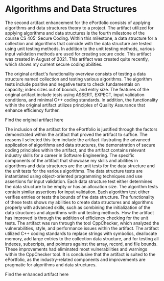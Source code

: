 # Algorithms and Data Structures

The second artifact enhancement for the ePortfolio consists of applying algorithms and data structures theory to a project. The artifact utilized for applying algorithms and data structures is the fourth milestone of the course CS 405: Secure Coding. Within this milestone, a data structure for a collection and algorithms that coincide with the data structure are tested using unit testing methods. In addition to the unit testing methods, various input validation methods are used for creating secure code. This artifact was created in August of 2021. This artifact was created quite recently, which shows my current secure coding abilities.

The original artifact's functionality overview consists of testing a data structure named collection and testing various algorithms. The algorithm tests include positive and negative tests to check fundamentals on capacity; index sizes out of bounds, and entry size. The features of the original artifact include tests using ASSERT, EXPECT, input validation conditions, and minimal C++ coding standards. In addition, the functionality within the original artifact utilizes principles of Quality Assurance that enhance efficiency further. 

Find the original artifact here


The inclusion of the artifact for the ePortfolio is justified through the factors demonstrated within the artifact that proved the artifact to suffice. The reasons I selected this item include the artifact illustrating the advanced application of algorithms and data structures, the demonstration of secure coding principles within the artifact, and the artifact contains relevant industry skills for a career in Software Engineering. The specific components of the artifact that showcase my skills and abilities in algorithms and data structures are the unit tests for the data structure and the unit tests for the various algorithms. The data structure tests are instantiated using object-oriented programming techniques and use assertions for input validation. Each data structure test either determines the data structure to be empty or has an allocation size. The algorithm tests contain similar assertions for input validation. Each algorithm test either verifies entries or tests the bounds of the data structure. The functionality of these tests shows my abilities to create data structures and algorithms properly with advanced skills, such as combining the initialization of the data structures and algorithms with unit testing methods. How the artifact has improved is through the addition of efficiency checking for the unit tests. The artifact was run through the tool CppChecker, which analyzed the vulnerabilities, style, and performance issues within the artifact. The artifact utilized C++ coding standards to replace strings with symbolics, deallocate memory, add large entries to the collection data structure, and for testing all indexes, subscripts, and pointers against the array, record, and file bounds. These improvements had eliminated most vulnerabilities and warnings within the CppChecker tool. It is conclusive that the artifact is suited to the ePortfolio, as the industry-related components and improvements are pragmatic for algorithms and data structures.



Find the enhanced artifact here


